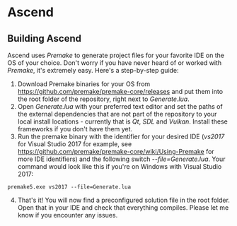 # Ascend

## Building Ascend

Ascend uses *Premake* to generate project files for your favorite IDE on the OS of your choice. Don't worry if you have never heard of or worked with *Premake*, it's extremely easy. Here's a step-by-step guide:

1. Download Premake binaries for your OS from https://github.com/premake/premake-core/releases and put them into the root folder of the repository, right next to *Generate.lua*.
2. Open *Generate.lua* with your preferred text editor and set the paths of the external dependencies that are not part of the repository  to your local install locations - currently that is *Qt*, *SDL* and *Vulkan*. Install these frameworks if you don't have them yet.
3. Run the premake binary with the identifier for your desired IDE (*vs2017* for Visual Studio 2017 for example, see https://github.com/premake/premake-core/wiki/Using-Premake for more IDE identifiers) and the following switch *--file=Generate.lua*. Your command would look like this if you're on Windows with Visual Studio 2017:

```premake5.exe vs2017 --file=Generate.lua```

4. That's it! You will now find a preconfigured solution file in the root folder. Open that in your IDE and check that everything compiles. Please let me know if you encounter any issues.
